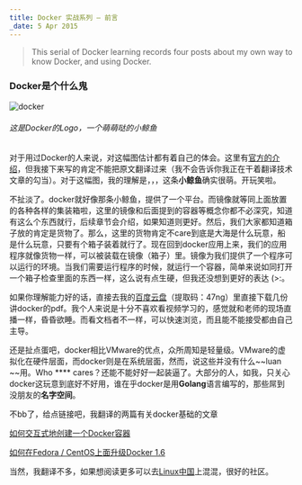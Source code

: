 ```yaml
---
title: Docker 实战系列 — 前言
_date: 5 Apr 2015
---
```


>  This serial of Docker learning records four posts about my own way to know Docker, and using Docker.

### Docker是个什么鬼 ###

![docker](https://github.com/wi-cuckoo/BlogData/blob/master/images/docker.jpg?raw=true)

###### 这是Docker的Logo，一个萌萌哒的小鲸鱼 ######

对于用过Docker的人来说，对这幅图估计都有着自己的体会。这里有[官方的介绍](https://docs.docker.com/)，但我接下来写的肯定不能把原文翻译过来（我不会告诉你我正在干着翻译技术文章的勾当）。对于这幅图，我的理解是，，，这条**小鲸鱼**确实很萌。开玩笑啦。

不扯淡了。docker就好像那条小鲸鱼，提供了一个平台。而镜像就等同上面放置的各种各样的集装箱啦，这里的镜像和后面提到的容器等概念你都不必深究，知道有这么个东西就行，后续章节会介绍，如果知道则更好。然后，我们大家都知道箱子放的肯定是货物了。那么，这里的货物肯定不care到底是大海是什么玩意，船是什么玩意，只要有个箱子装着就行了。现在回到docker应用上来，我们的应用程序就像货物一样，可以被装载在镜像（箱子）里。镜像为我们提供了一个程序可以运行的环境。当我们需要运行程序的时候，就运行一个容器，简单来说如同打开一个箱子检查里面的东西一样，这么说有点生硬，但我还没想到更好的表达 (>:。

如果你理解能力好的话，直接去我的[百度云盘](http://pan.baidu.com/s/1qWmgPWw)（提取码：47ng）里直接下载几份讲docker的pdf。我个人来说是十分不喜欢看视频学习的，感觉就和老师的现场直播一样，昏昏欲睡。而看文档者不一样，可以快速浏览，而且能不能接受都由自己主导。

还是扯点蛋吧，docker相比VMware的优点，众所周知是轻量级。VMware的虚拟化在硬件层面，而docker则是在系统层面，然而，说这些并没有什么~~luan
~~用。Who \*\*** cares？还能不能好好一起装逼了。大部分的人，如我，只关心docker这玩意到底好不好用，谁在乎docker是用**Golang**语言编写的，那些屌到没朋友的**名字空间**。

不bb了，给点链接吧，我翻译的两篇有关docker基础的文章

[如何交互式地创建一个Docker容器](http://linux.cn/article-5484-1.html)

[如何在Fedora / CentOS上面升级Docker 1.6](http://linux.cn/article-5488-1.html)

当然，我翻译不多，如果想阅读更多可以去[Linux中国](http://linux.cn/)上混混，很好的社区。

